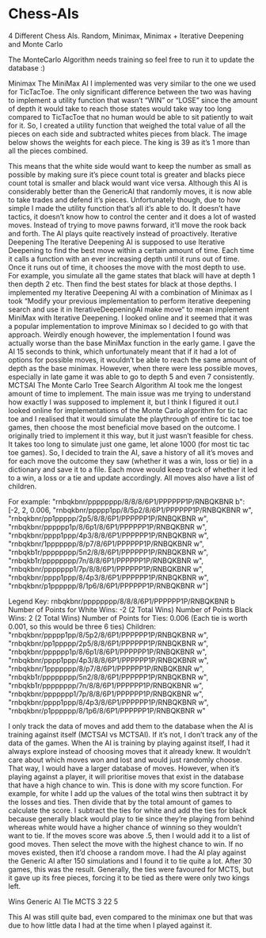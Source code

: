 # Chess-AIs
4 Different Chess AIs. Random, Minimax, Minimax + Iterative Deepening and Monte Carlo


The MonteCarlo Algorithm needs training so feel free to run it to update the database :)

Minimax
The MiniMax AI I implemented was very similar to the one we used for TicTacToe.
The only significant difference between the two was having to implement a utility function that wasn’t “WIN” or “LOSE” since the amount of depth it would take to reach those states would take way too long compared to TicTacToe that no human would be able to sit patiently to wait for it. So, I created a utility function that weighed the total value of all the pieces on each side and subtracted whites pieces from black. The image below shows the weights for each piece. The king is 39 as it’s 1 more than all the pieces combined.

This means that the white side would want to keep the number as small as possible by making sure it’s piece count total is greater and blacks piece count total is smaller and black would want vice versa. Although this AI is considerably better than the GenericAI that randomly moves, it is now able to take trades and defend it’s pieces. Unfortunately though, due to how simple I made the utility function that’s all it’s able to do. It doesn’t have tactics, it doesn’t know how to control the center and it does a lot of wasted moves. Instead of trying to move pawns forward, it’ll move the rook back and forth. The AI plays quite reactively instead of proactively. 
Iterative Deepening
The Iterative Deepening AI is supposed to use Iterative Deepening to find the best move within a certain amount of time. Each time it calls a function with an ever increasing depth until it runs out of time. Once it runs out of time, it chooses the move with the most depth to use. For example, you simulate all the game states that black will have at depth 1 then depth 2 etc. Then find the best states for black at those depths. I implemented my Iterative Deepening AI with a combination of Minimax as I took “Modify your previous implementation to perform iterative deepening search and use it in IterativeDeepeningAI make move“ to mean implement MiniMax with Iterative Deepening. I looked online and it seemed that it was a popular implementation to improve Minimax so I decided to go with that approach. Weirdly enough however, the implementation I found was actually worse than the base MiniMax function in the early game. I gave the AI 15 seconds to think, which unfortunately meant that if it had a lot of options for possible moves, it wouldn’t be able to reach the same amount of depth as the base minimax. However, when there were less possible moves, especially in late game it was able to go to depth 5 and even 7 consistently.
MCTSAI
The Monte Carlo Tree Search Algorithm AI took me the longest amount of time to implement. The main issue was me trying to understand how exactly I was supposed to implement it, but I think I figured it out.I looked online for implementations of the Monte Carlo algorithm for tic tac toe and I realised that it would simulate the playthrough of entire tic tac toe games, then choose the most beneficial move based on the outcome. I originally tried to implement it this way, but it just wasn’t feasible for chess. It takes too long to simulate just one game, let alone 1000 (for most tic tac toe games). So, I decided to train the AI, save a history of all it’s moves and for each move the outcome they saw (whether it was a win, loss or tie) in a dictionary and save it to a file. Each move would keep track of whether it led to a win, a loss or a tie and update accordingly. All moves also have a list of children.

For example: 
"rnbqkbnr/pppppppp/8/8/8/6P1/PPPPPP1P/RNBQKBNR b": [-2, 2, 0.006, "rnbqkbnr/ppppp1pp/8/5p2/8/6P1/PPPPPP1P/RNBQKBNR w", "rnbqkbnr/pp1ppppp/2p5/8/8/6P1/PPPPPP1P/RNBQKBNR w", "rnbqkbnr/pppppp1p/8/6p1/8/6P1/PPPPPP1P/RNBQKBNR w", "rnbqkbnr/pppp1ppp/4p3/8/8/6P1/PPPPPP1P/RNBQKBNR w", "rnbqkbnr/1ppppppp/8/p7/8/6P1/PPPPPP1P/RNBQKBNR w", "rnbqkb1r/pppppppp/5n2/8/8/6P1/PPPPPP1P/RNBQKBNR w", "rnbqkb1r/pppppppp/7n/8/8/6P1/PPPPPP1P/RNBQKBNR w", "rnbqkbnr/ppppppp1/7p/8/8/6P1/PPPPPP1P/RNBQKBNR w", "rnbqkbnr/pppp1ppp/8/4p3/8/6P1/PPPPPP1P/RNBQKBNR w", "rnbqkbnr/p1pppppp/8/1p6/8/6P1/PPPPPP1P/RNBQKBNR w"]

Legend
Key: rnbqkbnr/pppppppp/8/8/8/6P1/PPPPPP1P/RNBQKBNR b
Number of Points for White Wins: -2 (2 Total Wins)
Number of Points Black Wins: 2 (2 Total Wins)
Number of Points for Ties: 0.006 (Each tie is worth 0.001, so this would be three 6 ties)
Children:
"rnbqkbnr/ppppp1pp/8/5p2/8/6P1/PPPPPP1P/RNBQKBNR w", "rnbqkbnr/pp1ppppp/2p5/8/8/6P1/PPPPPP1P/RNBQKBNR w", "rnbqkbnr/pppppp1p/8/6p1/8/6P1/PPPPPP1P/RNBQKBNR w", "rnbqkbnr/pppp1ppp/4p3/8/8/6P1/PPPPPP1P/RNBQKBNR w", "rnbqkbnr/1ppppppp/8/p7/8/6P1/PPPPPP1P/RNBQKBNR w", "rnbqkb1r/pppppppp/5n2/8/8/6P1/PPPPPP1P/RNBQKBNR w", "rnbqkb1r/pppppppp/7n/8/8/6P1/PPPPPP1P/RNBQKBNR w", "rnbqkbnr/ppppppp1/7p/8/8/6P1/PPPPPP1P/RNBQKBNR w", "rnbqkbnr/pppp1ppp/8/4p3/8/6P1/PPPPPP1P/RNBQKBNR w", "rnbqkbnr/p1pppppp/8/1p6/8/6P1/PPPPPP1P/RNBQKBNR w"

I only track the data of moves and add them to the database when the AI is training against itself (MCTSAI vs MCTSAI). If it’s not, I don’t track any of the data of the games. When the AI is training by playing against itself, I had it always explore instead of choosing moves that it already knew. It wouldn’t care about which moves won and lost and would just randomly choose. That way, I would have a larger database of moves. However, when it’s playing against a player, it will prioritise moves that exist in the database that have a high chance to win. This is done with my score function. For example, for white I add up the values of the total wins then subtract it by the losses and ties. Then divide that by the total amount of games to calculate the score. I subtract the ties for white and add the ties for black because generally black would play to tie since they’re playing from behind whereas white would have a higher chance of winning so they wouldn’t want to tie. If the moves score was above .5, then I would add it to a list of good moves. Then select the move with the highest chance to win. If no moves existed, then it’d choose a random move. I had the AI play against the Generic AI after 150 simulations and I found it to tie quite a lot. After 30 games, this was the result. Generally, the ties were favoured for MCTS, but it gave up its free pieces, forcing it to be tied as there were only two kings left.

Wins
Generic AI
TIe
MCTS
3
22
5


This AI was still quite bad, even compared to the minimax one but that was due to how little data I had at the time when I played against it.
